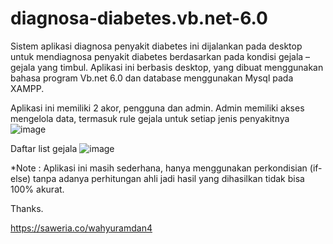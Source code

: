 # diagnosa-diabetes.vb.net-6.0
Sistem aplikasi diagnosa penyakit diabetes ini dijalankan pada desktop untuk mendiagnosa penyakit diabetes berdasarkan pada kondisi gejala – gejala yang timbul.
Aplikasi ini berbasis desktop, yang dibuat menggunakan bahasa program Vb.net 6.0 dan database menggunakan Mysql pada XAMPP.

Aplikasi ini memiliki 2 akor, pengguna dan admin.
Admin memiliki akses mengelola data, termasuk rule gejala untuk setiap jenis penyakitnya 
![image](https://github.com/WahyuRamdan/diagnosa-diabetes.vb.net-6.0/assets/102342175/1108ec0f-3d4d-409d-9b0f-0d77559a610f)

Daftar list gejala
![image](https://github.com/WahyuRamdan/diagnosa-diabetes.vb.net-6.0/assets/102342175/1c4a7016-d7e5-4de3-8159-7898a48939a0)


*Note : Aplikasi ini masih sederhana, hanya menggunakan perkondisian (if-else) tanpa adanya perhitungan ahli jadi hasil yang dihasilkan tidak bisa 100% akurat. 

Thanks.

https://saweria.co/wahyuramdan4
